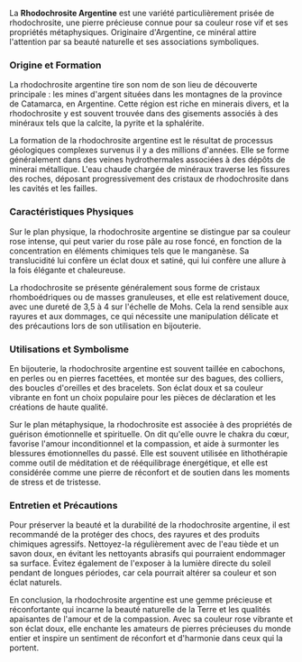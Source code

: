 La **Rhodochrosite Argentine** est une variété particulièrement prisée de rhodochrosite, une pierre précieuse connue pour sa couleur rose vif et ses propriétés métaphysiques. Originaire d'Argentine, ce minéral attire l'attention par sa beauté naturelle et ses associations symboliques.

### Origine et Formation

La rhodochrosite argentine tire son nom de son lieu de découverte principale : les mines d'argent situées dans les montagnes de la province de Catamarca, en Argentine. Cette région est riche en minerais divers, et la rhodochrosite y est souvent trouvée dans des gisements associés à des minéraux tels que la calcite, la pyrite et la sphalérite.

La formation de la rhodochrosite argentine est le résultat de processus géologiques complexes survenus il y a des millions d'années. Elle se forme généralement dans des veines hydrothermales associées à des dépôts de minerai métallique. L'eau chaude chargée de minéraux traverse les fissures des roches, déposant progressivement des cristaux de rhodochrosite dans les cavités et les failles.

### Caractéristiques Physiques

Sur le plan physique, la rhodochrosite argentine se distingue par sa couleur rose intense, qui peut varier du rose pâle au rose foncé, en fonction de la concentration en éléments chimiques tels que le manganèse. Sa translucidité lui confère un éclat doux et satiné, qui lui confère une allure à la fois élégante et chaleureuse.

La rhodochrosite se présente généralement sous forme de cristaux rhomboédriques ou de masses granuleuses, et elle est relativement douce, avec une dureté de 3,5 à 4 sur l'échelle de Mohs. Cela la rend sensible aux rayures et aux dommages, ce qui nécessite une manipulation délicate et des précautions lors de son utilisation en bijouterie.

### Utilisations et Symbolisme

En bijouterie, la rhodochrosite argentine est souvent taillée en cabochons, en perles ou en pierres facettées, et montée sur des bagues, des colliers, des boucles d'oreilles et des bracelets. Son éclat doux et sa couleur vibrante en font un choix populaire pour les pièces de déclaration et les créations de haute qualité.

Sur le plan métaphysique, la rhodochrosite est associée à des propriétés de guérison émotionnelle et spirituelle. On dit qu'elle ouvre le chakra du cœur, favorise l'amour inconditionnel et la compassion, et aide à surmonter les blessures émotionnelles du passé. Elle est souvent utilisée en lithothérapie comme outil de méditation et de rééquilibrage énergétique, et elle est considérée comme une pierre de réconfort et de soutien dans les moments de stress et de tristesse.

### Entretien et Précautions

Pour préserver la beauté et la durabilité de la rhodochrosite argentine, il est recommandé de la protéger des chocs, des rayures et des produits chimiques agressifs. Nettoyez-la régulièrement avec de l'eau tiède et un savon doux, en évitant les nettoyants abrasifs qui pourraient endommager sa surface. Évitez également de l'exposer à la lumière directe du soleil pendant de longues périodes, car cela pourrait altérer sa couleur et son éclat naturels.

En conclusion, la rhodochrosite argentine est une gemme précieuse et réconfortante qui incarne la beauté naturelle de la Terre et les qualités apaisantes de l'amour et de la compassion. Avec sa couleur rose vibrante et son éclat doux, elle enchante les amateurs de pierres précieuses du monde entier et inspire un sentiment de réconfort et d'harmonie dans ceux qui la portent.